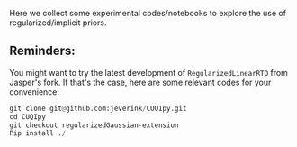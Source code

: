 Here we collect some experimental codes/notebooks to explore the use of regularized/implicit priors.

## Reminders:

You might want to try the latest development of `RegularizedLinearRTO` from Jasper's fork. If that's the case, here are some relevant codes for your convenience:
```python
git clone git@github.com:jeverink/CUQIpy.git
cd CUQIpy
git checkout regularizedGaussian-extension
Pip install ./
```
